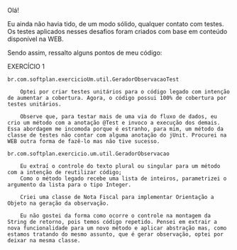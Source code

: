Olá!

Eu ainda não havia tido, de um modo sólido, qualquer contato com testes. Os testes aplicados nesses desafios foram criados com base em conteúdo disponível na WEB.

Sendo assim, ressalto alguns pontos de meu código:

EXERCÍCIO 1

	br.com.softplan.exercicioUm.util.GeradorObservacaoTest
	
		Optei por criar testes unitários para o código legado com intenção de aumentar a cobertura. Agora, o código possui 100% de cobertura por testes unitários.
		
		Observe que, para testar mais de uma via do fluxo de dados, eu crio um método com a anotação @Test e invoco a execução dos demais. Essa abordagem me incomoda porque é estranho, para mim, um método da classe de testes não contar com alguma anotação do jUnit. Procurei na WEB outra forma de fazê-lo mas não tive sucesso.

	br.com.softplan.exercicio.um.util.GeradorObservacao

		Eu extraí o controle do texto plural ou singular para um método com a intenção de reutilizar código;
		Como o método legado recebe uma lista de inteiros, parametrizei o argumento da lista para o tipo Integer.

		Criei uma classe de Nota Fiscal para implementar Orientação a Objeto na geração da observação.

		Eu não gostei da forma como ocorre o controle na montagem da String de retorno, pois temos código repetido. Pensei em extrair a nova funcionalidade para um novo método e aplicar abstração mas, como estamos tratando do mesmo assunto, que é gerar observação, optei por deixar na mesma classe.